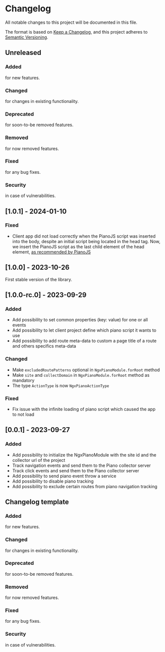 # Changelog

All notable changes to this project will be documented in this file.

The format is based on [Keep a Changelog](https://keepachangelog.com/en/1.0.0/), and this project adheres
to [Semantic Versioning](https://semver.org/spec/v2.0.0.html).

## Unreleased

### Added

for new features.

### Changed

for changes in existing functionality.

### Deprecated

for soon-to-be removed features.

### Removed

for now removed features.

### Fixed

for any bug fixes.

### Security

in case of vulnerabilities.

## [1.0.1] - 2024-01-10

### Fixed

- Client app did not load correctly when the PianoJS script was inserted into the body, despite an initial script being located in the head tag. Now, we insert the PianoJS script as the last child element of the head element, [as recommended by PianoJS](https://developers.atinternet-solutions.com/piano-analytics/data-collection/sdks/javascript)

## [1.0.0] - 2023-10-26

First stable version of the library.

## [1.0.0-rc.0] - 2023-09-29

### Added

- Add possibility to set common properties (key: value) for one or all events
- Add possibility to let client project define which piano script it wants to use
- Add possibility to add route meta-data to custom a page title of a route and others specifics meta-data 

### Changed

- Make `excludedRoutePatterns` optional in `NgxPianoModule.forRoot` method
- Make `site` and `collectDomain` in `NgxPianoModule.forRoot` method as mandatory
- The type `ActionType` is now `NgxPianoActionType`

### Fixed

- Fix issue with the infinite loading of piano script which caused the app to not load

## [0.0.1] - 2023-09-27

### Added

- Add possibility to initialize the NgxPianoModule with the site id and the collector url of the project
- Track navigation events and send them to the Piano collector server
- Track click events and send them to the Piano collector server
- Add possibility to send piano event throw a service
- Add possibility to disable piano tracking
- Add possibility to exclude certain routes from piano navigation tracking

## Changelog template

### Added

for new features.

### Changed

for changes in existing functionality.

### Deprecated

for soon-to-be removed features.

### Removed

for now removed features.

### Fixed

for any bug fixes.

### Security

in case of vulnerabilities.
